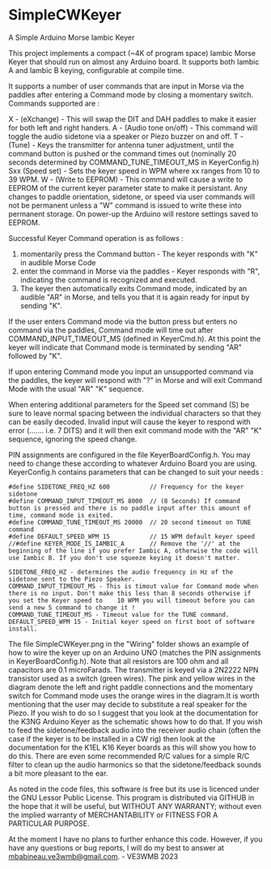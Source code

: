 # SimpleCWKeyer
 A Simple Arduino Morse Iambic Keyer

This project implements a compact (~4K of program space) Iambic Morse Keyer that should run on almost any Arduino board.
It supports both Iambic A and Iambic B keying, configurable at compile time. 

It supports a number of user commands that are input in Morse via the paddles after entering a Command mode by closing a momentary switch.
Commands supported are :

X - (eXchange) - This will swap the DIT and DAH paddles to make it easier for both left and right handers.
A - (Audio tone on/off) - This command will toggle the audio sidetone via a speaker or Piezo buzzer on and off.
T - (Tune) - Keys the transmitter for antenna tuner adjustment, until the command button is pushed or the command times out (nominally 20 seconds determined by COMMAND_TUNE_TIMEOUT_MS in KeyerConfig.h)
Sxx (Speed set) - Sets the keyer speed in WPM where xx ranges from 10 to 39 WPM. 
W - (Write to EEPROM) - This command will cause a write to EEPROM of the current keyer parameter state to make it persistant. Any changes to paddle orientation, sidetone, or speed via user commands will
  not be permanent unless a "W" command is issued to write these into permanent storage. On power-up the Arduino will restore settings saved to EEPROM. 

Successful Keyer Command operation is as follows : 

1) momentarily press the Command button -   The keyer responds with "K" in audible Morse Code
2) enter the command in Morse via the paddles - Keyer responds with "R", indicating the command is recognized and executed.
3) The keyer then automatically exits Command mode, indicated by an audible "AR" in Morse, and tells you that it is again ready for input by sending "K".

If the user enters Command mode via the button press but enters no command via the paddles, Command mode will time out after COMMAND_INPUT_TIMEOUT_MS (defined in KeyerCmd.h).
At this point the keyer will indicate that Command mode is terminated by sending "AR" followed by "K". 

If upon entering Command mode you input an unsupported command via the paddles, the keyer will respond with "?" in Morse and will exit Command Mode with the usual "AR" "K" sequence.

When entering additional parameters for the Speed set command (S) be sure to leave normal spacing between the individual characters so that they can be easily decoded. Invalid input will
cause the keyer to respond with error (....... i.e. 7 DITS) and it will then exit command mode with the "AR" "K" sequence, ignoring the speed change.

PIN assignments are configured in the file KeyerBoardConfig.h. You may need to change these according to whatever Arduino Board you are using. 
KeyerConfig.h contains parameters that can be changed to suit your needs :

	#define SIDETONE_FREQ_HZ 600           // Frequency for the keyer sidetone
	#define COMMAND_INPUT_TIMEOUT_MS 8000  // (8 Seconds) If command button is pressed and there is no paddle input after this amount of time, command mode is exited.
	#define COMMAND_TUNE_TIMEOUT_MS 20000  // 20 second timeout on TUNE command
	#define DEFAULT_SPEED_WPM 15           // 15 WPM default keyer speed
	//#define KEYER_MODE_IS_IAMBIC_A       // Remove the '//' at the beginning of the line if you prefer Iambic A, otherwise the code will use Iambic B. If you don't use squeeze keying it doesn't matter.

	SIDETONE_FREQ_HZ - determines the audio frequency in Hz of the sidetone sent to the Piezo Speaker.
	COMMAND_INPUT_TIMEOUT_MS - This is timout value for Command mode when there is no input. Don't make this less than 8 seconds otherwise if you set the Keyer speed to    10 WPM you will timeout before you can send a new S command to change it !
	COMMAND_TUNE_TIMEOUT_MS - Timeout value for the TUNE command.
	DEFAULT_SPEED_WPM 15 - Initial keyer speed on first boot of software install.

The file SimpleCWKeyer.png in the "Wiring" folder shows an example of how to wire the keyer up on an Arduino UNO (matches the PIN assignments in KeyerBoardConfig.h). Note that all resistors are 100 ohm and all capacitors
are 0.1 microFarads. The transmitter is keyed via a 2N2222 NPN transistor used as a switch  (green wires). The pink and yellow wires in the diagram denote the left and right paddle connections and the momentary switch 
for Command mode uses the orange wires in the diagram.It is worth mentioning that the user may decide to substitute a real speaker for the Piezo. If you wish to do so I suggest that you look at the documentation for the 
K3NG Arduino Keyer as the schematic shows how to do that. If you wish to feed the sidetone/feedback  audio into the receiver audio chain (often the case if the keyer is to be installed in a CW rig) then look at the 
documentation for the K1EL K16 Keyer boards as this will show you how to do this. There are even some recommended R/C values for a simple R/C filter to clean up the audio harmonics so that the sidetone/feedback 
sounds a bit more pleasant to the ear. 

As noted in the code files, this software is free but its use is licenced under the GNU Lessor Public License. This program is distributed via GITHUB in the hope that it will be useful, but WITHOUT ANY WARRANTY; 
without even the implied warranty of MERCHANTABILITY or FITNESS FOR A PARTICULAR PURPOSE.

At the moment I have no plans to further enhance this code. However, if you have any questions or bug reports, I will do my best to answer at mbabineau.ve3wmb@gmail.com.  -  VE3WMB 2023





